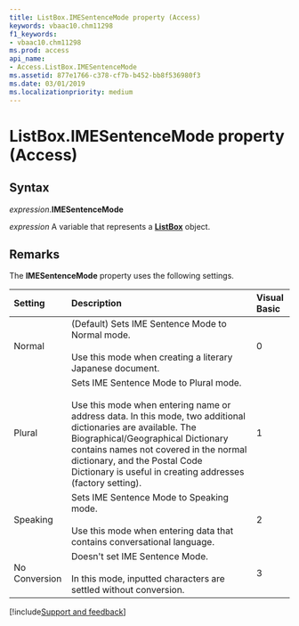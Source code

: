 ```yaml
---
title: ListBox.IMESentenceMode property (Access)
keywords: vbaac10.chm11298
f1_keywords:
- vbaac10.chm11298
ms.prod: access
api_name:
- Access.ListBox.IMESentenceMode
ms.assetid: 877e1766-c378-cf7b-b452-bb8f536980f3
ms.date: 03/01/2019
ms.localizationpriority: medium
---
```



# ListBox.IMESentenceMode property (Access)


## Syntax

_expression_.**IMESentenceMode**

_expression_ A variable that represents a **[ListBox](Access.ListBox.md)** object.


## Remarks

The **IMESentenceMode** property uses the following settings.

|Setting|Description|Visual Basic|
|:-----|:-----|:-----|
|Normal|(Default) Sets IME Sentence Mode to Normal mode.<br/><br/>Use this mode when creating a literary Japanese document.|0|
|Plural|Sets IME Sentence Mode to Plural mode.<br/><br/>Use this mode when entering name or address data. In this mode, two additional dictionaries are available. The Biographical/Geographical Dictionary contains names not covered in the normal dictionary, and the Postal Code Dictionary is useful in creating addresses (factory setting).|1|
|Speaking|Sets IME Sentence Mode to Speaking mode.<br/><br/>Use this mode when entering data that contains conversational language.|2|
|No Conversion|Doesn't set IME Sentence Mode.<br/><br/>In this mode, inputted characters are settled without conversion.|3|



[!include[Support and feedback](~/includes/feedback-boilerplate.md)]